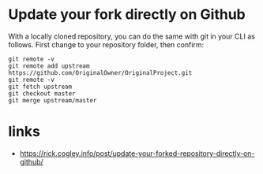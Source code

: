 # Update your fork directly on Github

With a locally cloned repository, you can do the same with git in your CLI as follows. First change to your repository folder, then confirm:

```shell
git remote -v
git remote add upstream https://github.com/OriginalOwner/OriginalProject.git
git remote -v
git fetch upstream
git checkout master
git merge upstream/master
```

# links

- https://rick.cogley.info/post/update-your-forked-repository-directly-on-github/
